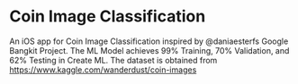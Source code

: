 # Coin Image Classification

An iOS app for Coin Image Classification inspired by @daniaesterfs Google Bangkit Project.
The ML Model achieves 99% Training, 70% Validation, and 62% Testing in Create ML.
The dataset is obtained from https://www.kaggle.com/wanderdust/coin-images
